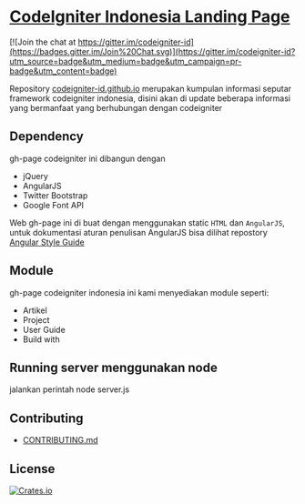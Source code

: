 # [CodeIgniter Indonesia Landing Page](http://codeigniter-id.github.io)

[![Join the chat at https://gitter.im/codeigniter-id](https://badges.gitter.im/Join%20Chat.svg)](https://gitter.im/codeigniter-id?utm_source=badge&utm_medium=badge&utm_campaign=pr-badge&utm_content=badge)

Repository [codeigniter-id.github.io](http://codeigniter-id.github.io) merupakan kumpulan informasi seputar framework codeigniter indonesia, disini akan di update beberapa informasi yang bermanfaat yang berhubungan dengan codeigniter

## Dependency

gh-page codeigniter ini dibangun dengan

* jQuery
* AngularJS
* Twitter Bootstrap
* Google Font API

Web gh-page ini di buat dengan menggunakan static `HTML` dan `AngularJS`, 
untuk dokumentasi aturan penulisan AngularJS bisa dilihat repostory [Angular Style Guide](https://github.com/johnpapa/angular-styleguide)

## Module

gh-page codeigniter indonesia ini kami menyediakan module seperti:

* Artikel
* Project 
* User Guide
* Build with

## Running server menggunakan node
jalankan perintah node server.js


## Contributing

* [CONTRIBUTING.md](blob/master/CONTRIBUTING.md)

## License
[![Crates.io](https://img.shields.io/crates/l/rustc-serialize.svg)](LICENSE)


